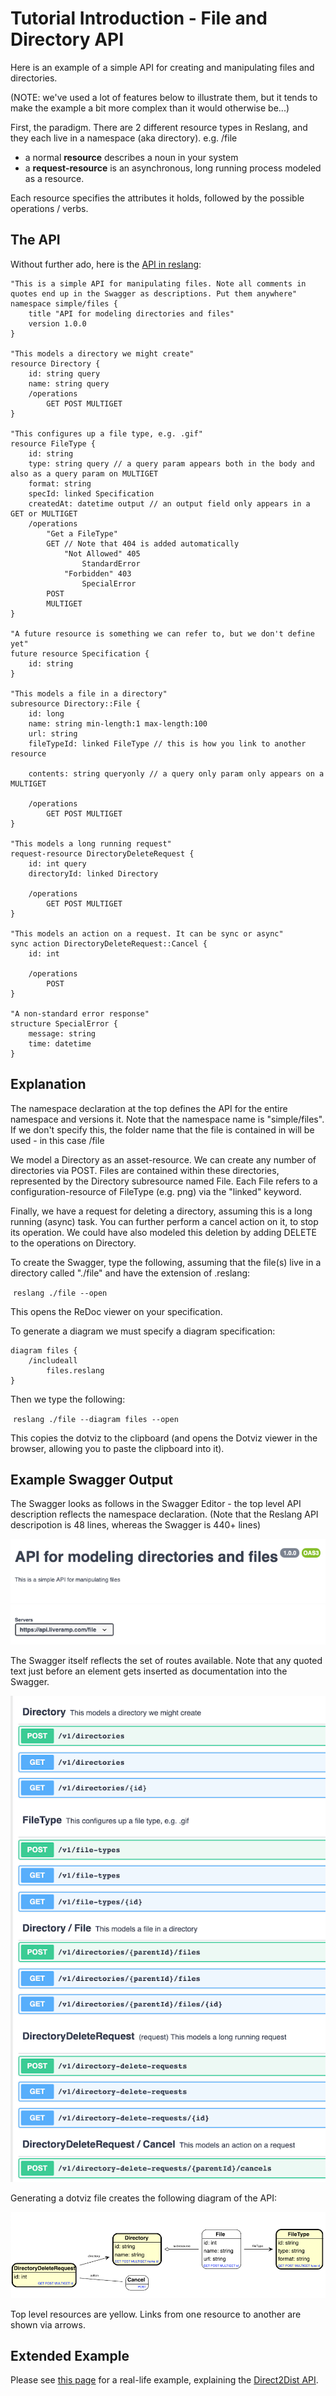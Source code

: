 # Tutorial Introduction - File and Directory API

Here is an example of a simple API for creating and manipulating files and directories.

(NOTE: we've used a lot of features below to illustrate them, but it tends to make the example a bit more complex than it would otherwise be...)

First, the paradigm. There are 2 different resource types in Reslang, and they each live in a namespace (aka directory). e.g. /file

-   a normal **resource** describes a noun in your system
-   a **request-resource** is an asynchronous, long running process modeled as a resource.

Each resource specifies the attributes it holds, followed by the possible operations / verbs.

## The API

Without further ado, here is the [API in reslang](../models/file):

```
"This is a simple API for manipulating files. Note all comments in quotes end up in the Swagger as descriptions. Put them anywhere"
namespace simple/files {
	title "API for modeling directories and files"
	version 1.0.0
}

"This models a directory we might create"
resource Directory {
	id: string query
	name: string query
	/operations
        GET POST MULTIGET
}

"This configures up a file type, e.g. .gif"
resource FileType {
	id: string
	type: string query // a query param appears both in the body and also as a query param on MULTIGET
	format: string
	specId: linked Specification
	createdAt: datetime output // an output field only appears in a GET or MULTIGET
	/operations
		"Get a FileType"
		GET // Note that 404 is added automatically
			"Not Allowed" 405
				StandardError
			"Forbidden" 403
				SpecialError
		POST
		MULTIGET
}

"A future resource is something we can refer to, but we don't define yet"
future resource Specification {
	id: string
}

"This models a file in a directory"
subresource Directory::File {
	id: long
	name: string min-length:1 max-length:100
	url: string
	fileTypeId: linked FileType // this is how you link to another resource

	contents: string queryonly // a query only param only appears on a MULTIGET

    /operations
        GET POST MULTIGET
}

"This models a long running request"
request-resource DirectoryDeleteRequest {
	id: int query
	directoryId: linked Directory

    /operations
        GET POST MULTIGET
}

"This models an action on a request. It can be sync or async"
sync action DirectoryDeleteRequest::Cancel {
	id: int

    /operations
		POST
}

"A non-standard error response"
structure SpecialError {
	message: string
	time: datetime
}
```

## Explanation

The namespace declaration at the top defines the API for the entire namespace and versions it. Note that the namespace name is "simple/files". If we don't specify this, the folder name that the file is contained in will be used - in this case /file

We model a Directory as an asset-resource. We can create any number of directories via POST. Files are contained within these directories, represented by the Directory subresource named File. Each File refers to a configuration-resource of FileType (e.g. png) via the "linked" keyword.

Finally, we have a request for deleting a directory, assuming this is a long running (async) task. You can further perform a cancel action on it, to stop its operation. We could have also modeled this deletion by adding DELETE to the operations on Directory.

To create the Swagger, type the following, assuming that the file(s) live in a directory called "./file" and have the extension of .reslang:

​ `reslang ./file --open`

This opens the ReDoc viewer on your specification.

To generate a diagram we must specify a diagram specification:

```
diagram files {
    /includeall
        files.reslang
}
```

Then we type the following:

​ `reslang ./file --diagram files --open`

This copies the dotviz to the clipboard (and opens the Dotviz viewer in the browser, allowing you to paste the clipboard into it).

## Example Swagger Output

The Swagger looks as follows in the Swagger Editor - the top level API description reflects the namespace declaration. (Note that the Reslang API descripotion is 48 lines, whereas the Swagger is 440+ lines)

![API header](api.png)

The Swagger itself reflects the set of routes available. Note that any quoted text just before an element gets inserted as documentation into the Swagger.

![Routes](swagger.png)

Generating a dotviz file creates the following diagram of the API:

![Diagram](dotviz.png)

Top level resources are yellow. Links from one resource to another are shown via arrows.

## Extended Example

Please see [this page](./direct2dist-explanation.md) for a real-life example, explaining the [Direct2Dist API](../models/direct2dist).
